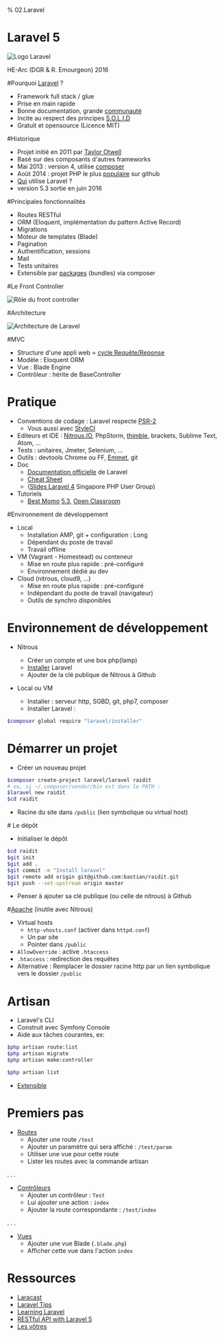 % 02.Laravel

# Laravel 5

![Logo Laravel](src/img/laravel-logo-big.png)

<footer>HE-Arc (DGR & R. Emourgeon) 2016</footer>

#Pourquoi [Laravel](https://laravel.com/) ?

* Framework full stack / glue
* Prise en main rapide
* Bonne documentation, grande [communauté](http://laravel.io/forum)
* Incite au respect des principes [S.O.L.I.D](http://fr.wikipedia.org/wiki/SOLID_(informatique))
* Gratuit et opensource (Licence MIT)

#Historique

* Projet initié en 2011 par [Taylor Otwell](http://taylorotwell.com/)
* Basé sur des composants d'autres frameworks
* Mai 2013 : version 4, utilise [composer](https://getcomposer.org/)
* Août 2014 : projet PHP le plus [populaire](https://github.com/search?l=PHP&q=stars%3A%3E0&ref=searchresults&type=Repositories) sur github
* [Qui](http://builtwithlaravel.com/) utilise Laravel ?
* version 5.3 sortie en juin 2016

#Principales fonctionnalités

* Routes RESTful
* ORM (Eloquent, implémentation du pattern Active Record)
* Migrations
* Moteur de templates (Blade)
* Pagination
* Authentification, sessions
* Mail
* Tests unitaires
* Extensible par [packages](http://packalyst.com/) (bundles) via composer

#Le Front Controller

![Rôle du front controller](src/img/front-ctrl.jpg "deux")

#Architecture

![Architecture de Laravel](src/img/laravel-architecture.jpg "trois")

#MVC

* Structure d'une appli web = [cycle Requête/Reponse](https://laravel.com/docs/master/lifecycle)
* Modèle : Eloquent ORM
* Vue : Blade Engine
* Contrôleur : hérite de BaseController

# Pratique

* Conventions de codage : Laravel respecte [PSR-2](https://laravel.com/docs/5.1/contributions#coding-style)
    * Vous aussi avec [StyleCI](https://styleci.io/)
* Editeurs et IDE : [Nitrous.IO](https://www.nitrous.io), PhpStorm, [thimble](https://thimble.mozilla.org/fr/), brackets, Sublime Text, Atom, ...
* Tests : unitaires, Jmeter, Selenium, ...
* Outils : devtools Chrome ou FF, [Emmet](http://emmet.io/), git
* Doc
    * [Documentation officielle](https://laravel.com/docs/master) de Laravel
    * [Cheat Sheet](http://cheats.jesse-obrien.ca/)
    * ([Slides Laravel 4](http://fr.slideshare.net/sgphpug/intro-to-laravel-4) Singapore PHP User Group)
* Tutoriels
    * [Best Momo](http://laravel.sillo.org/laravel-5/) [5.3](http://laravel.sillo.org/laravel-5-3-les-nouveautes/), [Open Classroom](https://openclassrooms.com/courses/decouvrez-le-framework-php-laravel-1)

#Environnement de développement

* Local
    * Installation AMP, git + configuration : Long
    * Dépendant du poste de travail
    * Travail offline
* VM (Vagrant - Homestead) ou conteneur
    * Mise en route plus rapide : pré-configuré
    * Environnement dédié au dev
* Cloud (nitrous, cloud9, ...)
    * Mise en route plus rapide : pré-configuré
    * Indépendant du poste de travail (navigateur)
    * Outils de synchro disponibles

# Environnement de développement

* Nitrous
    * Créer un compte et une box php(lamp)
    * [Installer](https://gist.github.com/rome3ro) Laravel
    * Ajouter de la clé publique de Nitrous à Github

* Local ou VM
    * Installer : serveur http, SGBD, git, php7, composer
    * Installer Laravel :

```bash
$composer global require "laravel/installer"
```

# Démarrer un projet
    
* Créer un nouveau projet

```bash
$composer create-project laravel/laravel raidit
# ou, si ~/.composer/vendor/bin est dans le PATH :
$laravel new raidit
$cd raidit
```

* Racine du site dans ``/public`` (lien symbolique ou virtual host)

# Le dépôt

* Initialiser le dépôt

```bash
$cd raidit
$git init
$git add .
$git commit -m "Install laravel"
$git remote add origin git@github.com:bastian/raidit.git
$git push --set-upstream origin master
```

* Penser à ajouter sa clé publique (ou celle de nitrous) à Github

#[Apache](https://help.ubuntu.com/lts/serverguide/httpd.html) (inutile avec Nitrous)

* Virtual hosts
    * `http-vhosts.conf` (activer dans `httpd.conf`)
    * Un par site
    * Pointer dans `/public`
* `AllowOverride` : active `.htaccess`
* `.htaccess` : redirection des requêtes
* Alternative : Remplacer le dossier racine http par un lien symbolique vers le dossier `/public`

# Artisan

* Laravel's CLI
* Construit avec Symfony Console
* Aide aux tâches courantes, ex:

```bash
$php artisan route:list
$php artisan migrate
$php artisan make:controller

$php artisan list
```

* [Extensible](https://laravel.com/docs/5.3/artisan)

# Premiers pas

* [Routes](https://laravel.com/docs/5.3/routing)
    * Ajouter une route `/test`
    * Ajouter un paramètre qui sera affiché : `/test/param`
    * Utiliser une vue pour cette route
    * Lister les routes avec la commande artisan

. . .

* [Contrôleurs](https://laravel.com/docs/5.3/controllers)
    * Ajouter un contrôleur : `Test`
    * Lui ajouter une action : `index`
    * Ajouter la route correspondante : `/test/index`

. . .

* [Vues](https://laravel.com/docs/5.3/views)
    * Ajouter une vue Blade (`.blade.php`)
    * Afficher cette vue dans l'action `index`

# Ressources

* [Laracast](https://laracasts.com/series/laravel-5-fundamentals)
* [Laravel Tips](https://laraveltips.wordpress.com/)
* [Learning Laravel](http://learninglaravel.net/tags/tutorials)
* [RESTful API with Laravel 5](http://www.tutorials.kode-blog.com/laravel-5-rest-api)
* [Les vôtres](https://projets-labinfo.he-arc.ch/projects/webdev/wiki/Ressources_devweb)



<style type="text/css">
    section.title,
    h1.title {diplay:none;}
    section#premiers-pas ul li ul li,
    section#pratique ul li  ul li{
    font-size: 70%;  
    }
</style>